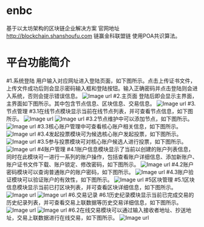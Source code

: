 # enbc
基于以太坊架构的区块链企业解决方案
官网地址 http://blockchain.shanshoufu.com
链赢金科联盟链 使用POA共识算法。
# 平台功能简介
#1.系统登陆
用户输入对应网址进入登陆页面，如下图所示。点击上传证书文件，上传文件成功后则会显示密码输入框和登陆按钮。输入正确密码并点击登陆则会进入系统，否则会提示错误信息。
![Image url](https://github.com/18363992970/enbc/blob/master/picture/login.jpg)
#2.主页面
登陆后即会显示主界面，主界面如下图所示。其中包含节点信息、区块信息、交易信息。
![Image url](https://github.com/shshangxiang/enbc/blob/master/picture/index.jpg)
#3.节点管理
#3.1在线节点模块显示当前在线节点列表，并可查看节点信息，如下图所示。
![Image url](https://github.com/shshangxiang/enbc/blob/master/picture/node.jpg)
![Image url](https://github.com/shshangxiang/enbc/blob/master/picture/nodeDetails.png)
#3.2节点维护中可以添加节点，如下图所示。
![Image url](https://github.com/shshangxiang/enbc/blob/master/picture/addNode.jpg)
#3.3核心账户管理中可查看核心账户相关信息，如下图所示。
![Image url](https://github.com/shshangxiang/enbc/blob/master/picture/coreAccount.jpg)
#3.4发起投票模块可为候选核心账户发起投票，如下图所示。
![Image url](https://github.com/shshangxiang/enbc/blob/master/picture/startVote.jpg)
#3.5参与投票模块可对核心账户候选人进行投票，如下图所示。
![Image url](https://github.com/shshangxiang/enbc/blob/master/picture/vote.jpg)
#4账户管理
#4.1账户信息模块显示了当前以创建的账户列表信息，同时在此模块可一进行一系列的账户操作，包括查看账户详细信息、添加新账户、账户证书文件下载、账户锁定、修改密码，如下图所示。
![Image url](https://github.com/shshangxiang/enbc/blob/master/picture/account.jpg)
#4.2账户密码模块可以查询普通账户的账户密码，如下图所示。
![Image url](https://github.com/shshangxiang/enbc/blob/master/picture/password.jpg)
#4.3账户验证模块可以验证账户的有效性，如下图所示。
![Image url](https://github.com/shshangxiang/enbc/blob/master/picture/verification.jpg)
#5区块管理
#5.1区块信息模块显示当前已打区块列表，并可查看区块详细信息，如下图所示。
![Image url](https://github.com/shshangxiang/enbc/blob/master/picture/block.jpg)
![Image url](https://github.com/shshangxiang/enbc/blob/master/picture/blockDetails.jpg)
#6.交易记录
#6.1历史纪录模块显示当前已完成交易的历史纪录列表，并可查看交易上联数据等历史交易详细信息，如下图所示。
![Image url](https://github.com/shshangxiang/enbc/blob/master/picture/history.jpg)
![Image url](https://github.com/shshangxiang/enbc/blob/master/picture/historyDetails.jpg)
#6.2在线交易模块可以通过输入接收者地址、抄送地址，交易上联数据进行在线交易，如下图所示。
![Image url](https://github.com/shshangxiang/enbc/blob/master/picture/transaction.jpg)

